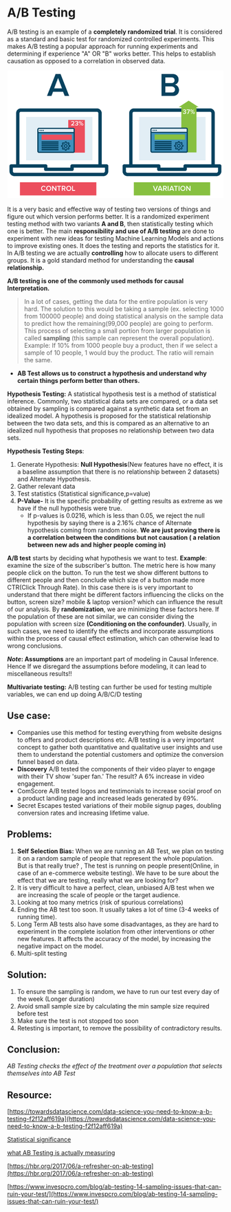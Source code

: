 # A/B Testing

A/B testing is an example of a **completely randomized trial**. It is considered as a standard and basic test for randomized controlled experiments. This makes A/B testing a popular approach for running experiments and determining if experience "A" OR "B" works better. This helps to establish causation as opposed to a correlation in observed data.

![](../../../../.gitbook/assets/image%20%2824%29.png)

It is a very basic and effective way of testing two versions of things and figure out which version performs better. It is a randomized experiment testing method with two variants **A and B**, then statistically testing which one is better. The main **responsibility and use of A/B testing** are done to experiment with new ideas for testing Machine Learning Models and actions to improve existing ones. It does the testing and reports the statistics for it. In A/B testing we are actually **controlling** how to allocate users to different groups. It is a gold standard method for understanding the **causal relationship.**

**A/B testing is one of the commonly used methods for causal Interpretation.**

> In a lot of cases, getting the data for the entire population is very hard. The solution to this would be taking a sample \(ex. selecting 1000 from 100000 people\) and doing statistical analysis on the sample data to predict how the remaining\(99,000 people\) are going to perform. This process of selecting a small portion from larger population is called **sampling** \(this sample can represent the overall population\). Example: If 10% from 1000 people buy a product, then if we select a sample of 10 people, 1 would buy the product. The ratio will remain the same.

* **AB Test allows us to construct a hypothesis and understand why certain things perform better than others.**

**Hypothesis Testing:** A statistical hypothesis test is a method of statistical inference. Commonly, two statistical data sets are compared, or a data set obtained by sampling is compared against a synthetic data set from an idealized model. A hypothesis is proposed for the statistical relationship between the two data sets, and this is compared as an alternative to an idealized null hypothesis that proposes no relationship between two data sets.

**Hypothesis Testing Steps**:

1. Generate Hypothesis: **Null Hypothesis**\(New features have no effect, it is a baseline assumption that there is no relationship between 2 datasets\) and Alternate Hypothesis. 
2. Gather relevant data 
3. Test statistics \(Statistical significance,p=value\)
4. **P-Value-** It is the specific probability of getting results as extreme as we have if the null hypothesis were true.
   * If p-values is 0.0216, which is less than 0.05, we reject the null hypothesis by saying there is a 2.16% chance of Alternate hypothesis coming from random noise. **We are just proving there is a correlation between the conditions but not causation \( a relation between new ads and higher people coming in\)**

**A/B test** starts by deciding what hypothesis we want to test. **Example**: examine the size of the subscriber's button. The metric here is how many people click on the button. To run the test we show different buttons to different people and then conclude which size of a button made more CTR\(Click Through Rate\). In this case there is is very important to understand that there might be different factors influencing the clicks on the button, screen size? mobile & laptop version? which can influence the result of our analysis. By **randomization**, we are minimizing these factors here. If the population of these are not similar, we can consider diving the population with screen size **\(Conditioning on the confounder\)**. Usually, in such cases, we need to identify the effects and incorporate assumptions within the process of causal effect estimation, which can otherwise lead to wrong conclusions.

_**Note**_**: Assumptions** are an important part of modeling in Causal Inference. Hence If we disregard the assumptions before modeling, it can lead to miscellaneous results!!

**Multivariate testing:** A/B testing can further be used for testing multiple variables, we can end up doing A/B/C/D testing

## **Use case:**

* Companies use this method for testing everything from website designs to offers and product descriptions etc.  A/B testing is a very important concept to gather both quantitative and qualitative user insights and use them to understand the potential customers and optimize the conversion funnel based on data. 
* **Discovery** A/B tested the components of their video player to engage with their TV show 'super fan.' The result? A 6% increase in video engagement.
* ComScore A/B tested logos and testimonials to increase social proof on a product landing page and increased leads generated by 69%.
* Secret Escapes tested variations of their mobile signup pages, doubling conversion rates and increasing lifetime value.

## **Problems:**

1. **Self Selection Bias:** When we are running an AB Test, we plan on testing it on a random sample of people that represent the whole population. But is that really true? , The test is running on people present\(Online, in case of an e-commerce website testing\). We have to be sure about the effect that we are testing, really what we are looking for?
2. It is very difficult to have a perfect, clean, unbiased A/B test when we are increasing the scale of people or the target audience.
3. Looking at too many metrics \(risk of spurious correlations\)
4. Ending the AB test too soon. It usually takes a lot of time \(3-4 weeks of running time\). 
5. Long Term AB tests also have some disadvantages, as they are hard to experiment in the complete isolation from other interventions or other new features. It affects the accuracy of the model, by increasing the negative impact on the model.
6. Multi-split testing

## **Solution**:

1. To ensure the sampling is random, we have to run our test every day of the week \(Longer duration\)
2. Avoid small sample size by calculating the min sample size required before test
3. Make sure the test is not stopped too soon  
4. Retesting is important, to remove the possibility of contradictory results.

## **Conclusion**:

_AB Testing checks the effect of the treatment over a population that selects themselves into AB Test_

## **Resource:**

[https://towardsdatascience.com/data-science-you-need-to-know-a-b-testing-f2f12aff619a](https://towardsdatascience.com/data-science-you-need-to-know-a-b-testing-f2f12aff619a)

[Statistical significance](https://towardsdatascience.com/statistical-significance-hypothesis-testing-the-normal-curve-and-p-values-93274fa32687)

[what AB Testing is actually measuring](https://medium.com/@akelleh/what-do-ab-tests-actually-measure-e89ebd63a73e)

[https://hbr.org/2017/06/a-refresher-on-ab-testing](https://hbr.org/2017/06/a-refresher-on-ab-testing)

[https://www.invespcro.com/blog/ab-testing-14-sampling-issues-that-can-ruin-your-test/](https://www.invespcro.com/blog/ab-testing-14-sampling-issues-that-can-ruin-your-test/)

